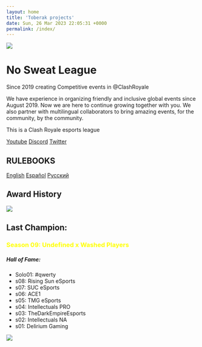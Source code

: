 ```yaml
---
layout: home
title: 'Toberak projects'
date: Sun, 26 Mar 2023 22:05:31 +0000
permalink: /index/
---
```


<div class="container">
  <div class="logo">
    <img src="https://toberak.files.wordpress.com/2023/03/logo-nsl-negro.png?w=1024">
  </div>
</div>

   <div class="banner">
        <div class="text">
          <h1>No Sweat League</h1>
          <p>Since 2019 creating Competitive events in @ClashRoyale</p>  
          <p>We have experience in organizing friendly and inclusive global events since August 2019. Now we are here to continue growing together with you. We also partner with multilingual collaborators to bring amazing events, for the community, by the community.</p>  
          <p>This is a Clash Royale esports league</p>
        </div>  
        <div>
          <a href="https://www.youtube.com/channel/UC9sEAnMCHfXI7Rx6Ic0NwKw" class="youtube">Youtube</a>
          <a href="https://discord.gg/P2RYy4R2sr" class="discord">Discord</a>
          <a href="https://twitter.com/NSL_CR" class="twitter">Twitter</a>
        </div>
    </div>


<div class="rulebooks-section">
  
  <h2 class="rulebooks-subtitle">RULEBOOKS</h2>
  <a href="https://toberak1.github.io/NSL/rulebook/" class="rulebooks-button">English</a>
  <a href="https://toberak1.github.io/NSL/rulebook-in-spanish/" class="rulebooks-button">Español</a>
  <a href="https://toberak1.github.io/NSL/rulebook-in-russian/" class="rulebooks-button">Русский</a>
</div>

<div class="section-bg">
  <h2 class="award-subtitle">Award History</h2>
  <div class="centered-image">  
    <a href="https://toberak.files.wordpress.com/2023/03/nsl-story.png" target="_blank">
      <img src="https://toberak.files.wordpress.com/2023/03/nsl-story.png">
    </a>
  </div>
</div>



<div class="section" style="background-image: url(https://toberak.files.wordpress.com/2023/03/banner-mid.png);">
  <div class="info">
    <h2>Last Champion:</h2>
    <h3 style="color: yellow; font-weight: bold;">Season 09: Undefined x Washed Players</h3>
    <h5>Hall of Fame:</h5>
    <ul>
      <li>Solo01: #qwerty</li>
      <li>s08: Rising Sun eSports</li>
      <li>s07: SUC eSports</li>
      <li>s06: ACE1</li>
      <li>s05: TMG eSports</li>
      <li>s04: Intellectuals PRO</li>
      <li>s03: TheDarkEmpireEsports</li>
      <li>s02: Intellectuals NA</li>
      <li>s01: Delirium Gaming</li>
    </ul>
  </div>
</div>
<div>
  <img class="imagen-footer" src="https://toberak.files.wordpress.com/2023/03/nsl-banner-red.png">
</div>



